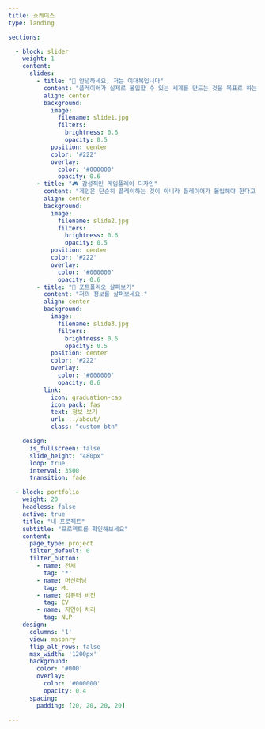 ```yaml
---
title: 쇼케이스
type: landing

sections:

  - block: slider
    weight: 1
    content: 
      slides:
        - title: "👋 안녕하세요, 저는 이대복입니다"
          content: "플레이어가 실제로 몰입할 수 있는 세계를 만드는 것을 목표로 하는 전북대학교 컴퓨터인고지능학과 2학년 학생입니다."
          align: center
          background:
            image:
              filename: slide1.jpg
              filters:
                brightness: 0.6
                opacity: 0.5
            position: center
            color: '#222'
            overlay:
              color: '#000000'   
              opacity: 0.6
        - title: "🎮 감성적인 게임플레이 디자인"
          content: "게임은 단순히 플레이하는 것이 아니라 플레이어가 몰입해야 한다고 생각합니다."
          align: center
          background:
            image:
              filename: slide2.jpg
              filters:
                brightness: 0.6
                opacity: 0.5
            position: center
            color: '#222'
            overlay:
              color: '#000000'   
              opacity: 0.6
        - title: "📂 포트폴리오 살펴보기"
          content: "저의 정보를 살펴보세요."
          align: center
          background:
            image:
              filename: slide3.jpg
              filters:
                brightness: 0.6
                opacity: 0.5
            position: center
            color: '#222' 
            overlay:
              color: '#000000'   
              opacity: 0.6
          link:
            icon: graduation-cap
            icon_pack: fas
            text: 정보 보기
            url: ../about/
            class: "custom-btn"

    design:
      is_fullscreen: false
      slide_height: "480px"
      loop: true
      interval: 3500
      transition: fade

  - block: portfolio
    weight: 20
    headless: false
    active: true
    title: "내 프로젝트"
    subtitle: "프로젝트를 확인해보세요"
    content:
      page_type: project
      filter_default: 0
      filter_button:
        - name: 전체
          tag: '*'
        - name: 머신러닝
          tag: ML
        - name: 컴퓨터 비전
          tag: CV
        - name: 자연어 처리
          tag: NLP
    design:
      columns: '1'
      view: masonry
      flip_alt_rows: false
      max_width: '1200px'
      background:
        color: '#000'
        overlay:
          color: '#000000'
          opacity: 0.4
      spacing:
        padding: [20, 20, 20, 20]

---
```

